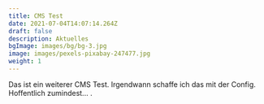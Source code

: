 ```yaml
---
title: CMS Test
date: 2021-07-04T14:07:14.264Z
draft: false
description: Aktuelles
bgImage: images/bg/bg-3.jpg
image: images/pexels-pixabay-247477.jpg
weight: 1
---
```

Das ist ein weiterer CMS Test. Irgendwann schaffe ich das mit der Config.
Hoffentlich zumindest... .